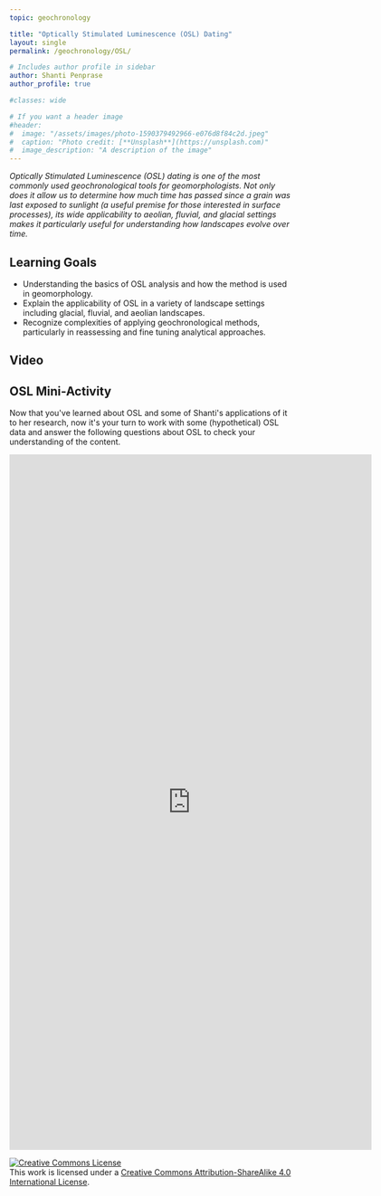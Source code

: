 ```yaml
---
topic: geochronology

title: "Optically Stimulated Luminescence (OSL) Dating"
layout: single
permalink: /geochronology/OSL/

# Includes author profile in sidebar
author: Shanti Penprase
author_profile: true

#classes: wide

# If you want a header image
#header:
#  image: "/assets/images/photo-1590379492966-e076d8f84c2d.jpeg"
#  caption: "Photo credit: [**Unsplash**](https://unsplash.com)"
#  image_description: "A description of the image"
---
```


*Optically Stimulated Luminescence (OSL) dating is one of the most commonly used geochronological tools for geomorphologists. Not only does it allow us to determine how much time has passed since a grain was last exposed to sunlight (a useful premise for those interested in surface processes), its wide applicability to aeolian, fluvial, and glacial settings makes it particularly useful for understanding how landscapes evolve over time.*

## Learning Goals
* Understanding the basics of OSL analysis and how the method is used in geomorphology.
* Explain the applicability of OSL in a variety of landscape settings including glacial, fluvial, and aeolian landscapes.
* Recognize complexities of applying geochronological methods, particularly in reassessing and fine tuning analytical approaches.

## Video



## OSL Mini-Activity

Now that you've learned about OSL and some of Shanti's applications of it to her research, now it's your turn to work with some (hypothetical) OSL data and answer the following questions about OSL to check your understanding of the content.


<iframe src="https://docs.google.com/forms/d/e/1FAIpQLScCIb3BIqj-NnFlpgb2uDFBfe5KvYOo87lRfUFnxICdJKnjMQ/viewform?embedded=true" width="640" height="1230" frameborder="0" marginheight="0" marginwidth="0">Loading…</iframe>


<a rel="license" href="http://creativecommons.org/licenses/by-sa/4.0/"><img alt="Creative Commons License" style="border-width:0" src="https://i.creativecommons.org/l/by-sa/4.0/88x31.png" /></a><br />This work is licensed under a <a rel="license" href="http://creativecommons.org/licenses/by-sa/4.0/">Creative Commons Attribution-ShareAlike 4.0 International License</a>.
